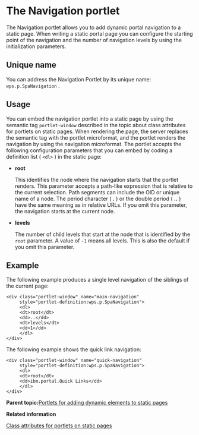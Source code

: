 # The Navigation portlet 

The Navigation portlet allows you to add dynamic portal navigation to a static page. When writing a static portal page you can configure the starting point of the navigation and the number of navigation levels by using the initialization parameters.

## Unique name

You can address the Navigation Portlet by its unique name: `wps.p.SpaNavigation` .

## Usage

You can embed the navigation portlet into a static page by using the semantic tag `portlet-window` described in the topic about class attributes for portlets on static pages. When rendering the page, the server replaces the semantic tag with the portlet microformat, and the portlet renders the navigation by using the navigation microformat. The portlet accepts the following configuration parameters that you can embed by coding a definition list \( `<dl>` \) in the static page:

-   **root**

    This identifies the node where the navigation starts that the portlet renders. This parameter accepts a path-like expression that is relative to the current selection. Path segments can include the OID or unique name of a node. The period character \( **.** \) or the double period \( **..** \) have the same meaning as in relative URLs. If you omit this parameter, the navigation starts at the current node.

-   **levels**

    The number of child levels that start at the node that is identified by the `root` parameter. A value of `-1` means all levels. This is also the default if you omit this parameter.


## Example

The following example produces a single level navigation of the siblings of the current page:

```
<div class="portlet-window" name="main-navigation"
     style="portlet-definition:wps.p.SpaNavigation">
     <dl>
     <dt>root</dt>
     <dd>..</dd>
     <dt>levels</dt>
     <dd>1</dd>
     </dl>
</div>
```

The following example shows the quick link navigation:

```
<div class="portlet-window" name="quick-navigation"
     style="portlet-definition:wps.p.SpaNavigation">
     <dl>
     <dt>root</dt>
     <dd>ibm.portal.Quick Links</dd>
     </dl>
</div>
```

**Parent topic:**[Portlets for adding dynamic elements to static pages ](../dev/spa_portlets.md)

**Related information**  


[Class attributes for portlets on static pages ](../dev/spa_plt_mcrfrmt.md)

